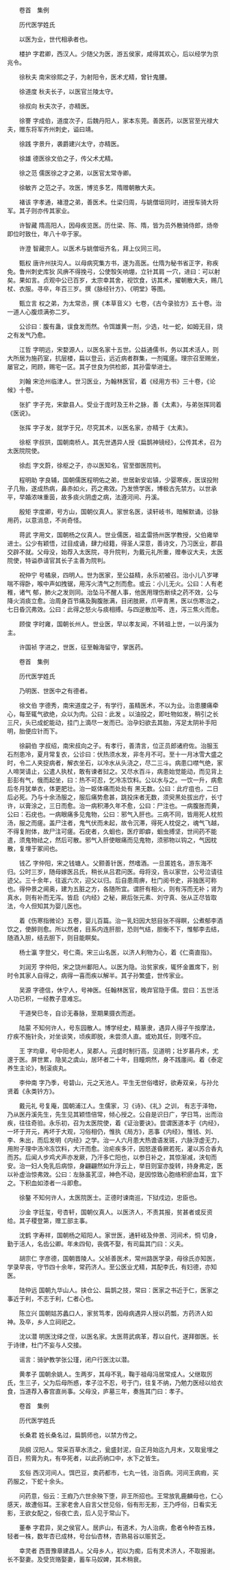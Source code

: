<!-- { "loadSidebar": true } -->
　　卷首　集例

　　历代医学姓氏

　　以医为业，世代相承者也。

　　楼护 字君卿，西汉人。少随父为医，游五侯家，咸得其欢心，后以经学为京兆令。

　　徐秋夫 南宋徐熙之子，为射阳令，医术尤精，曾针鬼腰。

　　徐道度 秋夫长子，以医官兰陵太守。

　　徐叔向 秋夫次子，亦精医。

　　徐謇 字成伯，道度次子，后魏丹阳人，家本东莞。善医药，以医官至光禄大夫，赠东将军齐州刺史，谥曰靖。

　　徐践 字景升，袭爵建兴太守，亦精医。

　　徐雄 德医徐文伯之子，传父术尤精。

　　徐之范 儒医徐之才之弟，以医官太常寺卿。

　　徐敏齐 之范之子。攻医，博览多艺，隋赠朝散大夫。

　　褚该 字孝通，褚澄之弟，善医术。仕梁归周，与姚僧垣同时，进授车骑大将军。其子则亦传其家业。

　　许智藏 隋高阳人，因母疾览医。历仕梁、陈、隋，皆为员外散骑侍郎，炀帝即位时致仕，年八十卒于家。

　　许澄 智藏宗人。以医术与姚僧垣齐名，拜上仪同三司。

　　甄权 唐许州扶沟人。以母病究集方书，遂为高医。仕隋为秘书省正字，称疾免。鲁州刺史库狄 风痹不得挽弓，公使彀矢响堋，立针其肩 一穴，进曰：可以射矣。果如言。贞观中公已百岁，太宗幸其舍，视饮食，访其术，擢朝散大夫，赐几杖、衣服。寻卒，年百三岁。撰《脉经针方》、《明堂》等图。

　　甄立言 权之弟，为太常丞，撰《本草音义》七卷，《古今录验方》五十卷。治一道人心腹烦满弥二岁。

　　公诊曰：腹有蛊，误食发而然。令饵雄黄一剂，少选，吐一蛇，如姆无目，烧之有发气乃愈。

　　江哲 字明远，宋婺源人，以医名家十五世。公益通儒书，务以其术活人，则大所居为施药室，抗层楼，扁以登云，远近病者群集，一剂辄瘥。理宗召至赐坐，屡官之，罔顾，赐宅一区。其子世良为供检郎，其孙雷举进士。

　　刘翰 宋沧州临津人。世习医业，为翰林医官，着《经用方书》三十卷，《论候》十卷。

　　张扩 字子充，宋歙县人。受业于庞时及王朴之脉，善《太素》，与弟张挥同着《医说》。

　　张挥 字子发，就学于兄，尽究其术，以医名家，亦精于《太素》。

　　徐枢 字叔拱，国朝南桥人。其先世遇异人授《扁鹊神镜经》，公传其术，召为太医院院使。

　　徐彪 字文蔚，徐枢之子，亦以医知名，官至御医院判。

　　程明助 字良辅，国朝儒医程明佑之弟，世居新安岩镇，少婴寒疾，医误投附子几殆，遂成热病，鼻赤如火，药之弗效。乃发愤学医，博极古先禁方。以世承平，早婚浓味重茵，故多痰火阴虚之病，法遵河间、丹溪。

　　殷矩 字度卿，号方山，国朝仪真人。家世名医，读轩岐书，暗解默诵，诊脉用药，以意消息，不尚奇怪。

　　蒋武 字用文，国朝杨之仪真人。世业儒医，祖孟雷扬州医学教授，父伯雍举进士。公少有颖悟，过目成诵，肆力经籍，得圣人深意，善诗文，乃习医业，郡县交辟不就。父母没，始荐入太医院，寻升院判，为戴元礼所重，赠奉议大夫，太医院使，特谥恭请官其长子主善为院判。

　　祝仲宁 号橘泉，四明人。世为医家，至公益精，永乐初被召。治小儿八岁哮喘不得卧，喉中声如拽锯，用泻火清气之剂而愈。或云：小儿无火。公曰：人有老稚，诸气 郁，肺火之发则同。治坠马不醒人事，他医用理伤断续之药不效，公与降火消痰立愈。治周身百节痛及胸腹胀满，目闭肢厥，爪甲青黑，医以伤寒治之，七日昏沉弗效。公曰：此得之怒火与痰相搏。与四逆散加芩、连，泻三焦火而愈。

　　顾俊 字时雍，国朝长州人。世业医，早以孝友闻，不转祖上世，一以丹溪为主。

　　许国祯 字进之，世医，征至翰海留守，掌医药。

　　卷首　集例

　　历代医学姓氏

　　乃明医、世医中之有德者。

　　徐文伯 字德秀，南宋道度之子，有学行，虽精医术，不以为业。治患腰痛牵心，每至辄气欲绝，众以为肉。公曰：此发 。以油投之，即吐物如发，稍引之长三尺，头已成蛇能动，挂门上滴尽一发而已。治孕妇欲去其胎，泻足太阴补手阳明，胎便应针而下。

　　徐嗣伯 字叔绍，南宋叔向之子。有孝行，善清言，位正员郎诸府佐。治服玉石剂患冷，夏月常复衣，公诊曰：伏热须水发，非冬月不可。至十一月冰雪大盛之时，令二人夹捉病者，解衣坐石，以冷水从头浇之，尽二三斗。病患口噤气绝，家人啼哭请止，公遣人执杖，敢有谏者挝之。又尽水百斗，病患始觉能动，而见背上彭彭有气，俄而起坐，曰：热不可忍，乞冷冻饮料。公以水与之。一饮一升，病愈后冬月犹单衣，体更肥壮。治一妪体痛而处处有 黑无数。公曰：此疔疽也，二日后必死。乃与十余汤服之，服后痛势愈甚，跳投床者无数，须臾黑处拔出疔，长寸许，以膏涂之，三日而愈。治一病积滞久年不愈，公曰：尸注也。一病腹胀而黄，公曰：石疣也。一病眼痛多见鬼物，公曰：邪气入肝也。三病不同，皆用死人枕煎汤，服之而瘥。盖尸注者，鬼气伏而未起，故令沉滞，得死人枕促之，魂气飞越，不得复附体，故尸注可瘥。石疣者，久蛔也，医疗即癖，蛔虫搏坚，世间药不能遣，须鬼物祛之，然后可散。邪气入肝使眼痛而见鬼物，须邪物以钩之，气因枕散，复埋于冢间也。

　　钱乙 字仲阳，宋之钱塘人。父颢善针医，然嗜酒。一旦匿姓名，游东海不归。公时三岁，随母嫁医吕氏，稍长从吕君问医。母将没，告以家世，公号泣请往迹父。三十余年，往返六次，迎父以归。后自患周痹，杜门阅书史，非独医可称也。得仲景之阃奥，建为五脏之方，各随所宜。谓肝有相火，则有泻而无补；肾为真水，则有补而无泻。皆启《内经》之秘，厥后张元素、刘守真、张从正尽皆取法，今人但知其为婴儿医也。

　　着《伤寒指微论》五卷，婴儿百篇。治一乳妇因大怒目张不得瞑，公煮郁李酒饮之，使醉则愈。所以然者，目系内连肝胆，恐则气结，胆衡不下，惟郁李去结，随酒入胆，结去胆下，则目能瞑矣。

　　杨士瀛 字登父，号仁斋。宋三山名医，以济人利物为心，着《仁斋直指》。

　　刘润芳 字仲阳，宋之饶州鄱阳人。以医为隐。治贫家疾，辄怀金置席下，别时令其家人自得之，病得一喜而疾以解半。其子孙繁盛，世传家业。

　　吴源 字德信，休宁人，号神医。任翰林医官，晚弃官隐于儒。尝曰：五世活人功已积，一经教子意难忘。

　　干道癸巳冬，自诊无春脉，至期果摄衣而逝。

　　陆蒙 不知何许人，号东园散人。博学经史，精篆隶，遇异人得子午按摩法，疗疾不施针灸，对坐谈笑，顷疾即脱，未尝须人直。或劝其任，则嘿不应。

　　王  字均章，号中阳老人，吴郡人。元盛时制行高，见道明；壮岁慕丹术，尤邃于医。屏世累，隐吴之虞山，居环者二十年，目瞳炯然，身不践廛间。着《泰定养生主论》，制滚痰丸。

　　李仲南 字乃季，号碧山，元之天池人。平生无世俗嗜好，欲寿双亲，与孙允贤着《永类钤方》。

　　戴元礼 号复庵，国朝浦江人。生儒家，习《诗》、《礼》之训， 有志于泽物，乃从医丹溪先生，先生见其颖悟倍常，倾心授之。公自是识日广，学日笃，出而治疾，往往奇验。永乐初，召为太医院使，着《证治要诀》。尝谓医道本于《内经》，一坏于开元，再坏于大观，习俗相仍，惟执《局方》，恶事《内经》，惟钱、刘、李、朱出，而后发明《内经》之学。治一人六月患大热谵语发斑，六脉浮虚无力，用附子理中汤冷冻饮料，大汗而愈。治疟疾多汗，因怒遂昏厥若死，灌以苏合香丸而苏。后闻人步鸡犬声亦发厥，乃汗多亡阳也，以参日补之，其惊渐减，浃旬而安。治一妇人免乳后病惊，身翩翩然如升浮云上，举目则室亦旋转，持身弗定，医以补虚治惊弗效。公曰：左脉虽芤涩，神色不动，是因惊致心胞络积瘀血耳，宜下之。下积血如漆者一斗即愈。

　　徐鏊 不知何许人，太医院医士。正德时谏南巡，下狱戍边，忠臣也。

　　沙金 字廷玺，号杏轩，国朝仪真人。以医济人，不责其报，贫甚者或反资给。其子稷登第，赠工部主事。

　　沈鹤 字寿祥，国朝杨之昭阳人。家世医，通轩岐及仲景、河间术，恫 切身，勤于活人，名齿公卿。年未四旬，丧偶不娶，有司扁其门曰：义夫。

　　胡宗仁 字彦德，国朝晋陵人。父祯善医术，常州路医学录，母徐氏亦知医，学录早丧，守节四十余年，常药济人。至公医业尤精，其配李氏，有妇德，亦知医。

　　陆仲远 国朝九华山人。挟仓公、扁鹊之技，常曰：医家之书近于仁，医家之事近于利，不志于利，仁者心也。

　　陈立兴 国朝姑苏蠡口人，家贫笃孝，因母病遇异人授以药瓢，方药济人如神。及卒，乡人立祠祀之。

　　沈以潜 明医沈绎之侄，以医名家。太医蒋武病革，荐以自代，遂拜御医。长于诗律，杜门不妄与人交接。

　　谣言：骑驴教学张公瑾，闭户行医沈以潜。

　　黄孝子 国朝余姚人。生两岁，其母不乳，鞠于祖母冯居常成人。父继取厉氏，生三子，父为后母所惑，孝子泣不忍，号于门，往复不纳，乃勉力医经以给衣食，当道荐入春宫直尚事。父母没，庐墓三年，奏旌其门曰：孝子。

　　卷首　集例

　　历代医学姓氏

　　长桑君 姓长桑名过，扁鹊师也，以禁方传之。

　　凤纲 汉阳人。常采百草水渍之，瓮盛封泥，自正月始迄九月末，又取瓮埋之百日，煎膏为丸，有卒死者，以此药纳口中，水下之皆生。

　　玄俗 西汉河间人。饵巴豆，卖药都市，七丸一钱，治百病。河间王病瘕，买药服之，下蛇十余头。

　　问药意，俗云：王瘕乃六世余殃下堕，非王所招也。王常放乳鹿麟母也，仁心感天，故遭俗耳。王家老舍人自言父世见俗，俗有形无影，王乃呼俗，日看实无影，王欲女配之，俗夜亡去，后人见于常山下。

　　董奉 字君异，吴之侯官人。居庐山，有道术，为人治病，愈者令种杏五株，轻者一株，数年杏已成林，号台仙杏林，杏熟易谷以赈贫乏。

　　幸灵者 西晋豫章建昌人。父母乡人，初以为痴，后有灵术济人，不取报谢。长不娶妻。及受货赂娶妻，蓄车马奴婢，其术稍衰。


